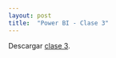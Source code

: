 ```yaml
---
layout: post
title:  "Power BI - Clase 3"
---
```


Descargar [clase 3][clase-3].

[clase-3]: /assets/clase3-pbi.zip
